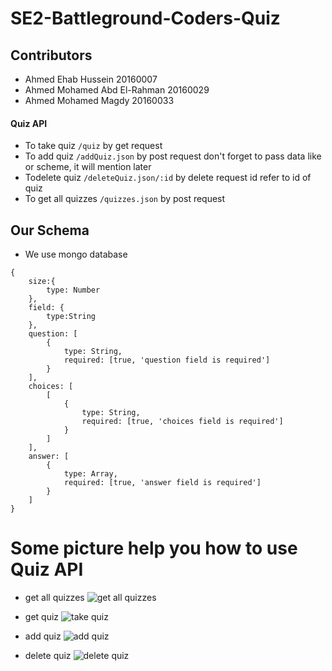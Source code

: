 # SE2-Battleground-Coders-Quiz


## Contributors
* Ahmed Ehab Hussein 20160007
* Ahmed Mohamed Abd El-Rahman 20160029
* Ahmed Mohamed Magdy 20160033


#### Quiz API
* To take quiz ```/quiz``` by get request
* To add quiz ```/addQuiz.json``` by post request don't forget to pass data like or scheme, it will mention later
* Todelete quiz ```/deleteQuiz.json/:id``` by delete request id refer to id of quiz
* To get all quizzes ```/quizzes.json``` by post request


## Our Schema
* We use mongo database
```
{
    size:{
        type: Number
    },
    field: {
        type:String
    },
    question: [
        {
            type: String,
            required: [true, 'question field is required']
        }
    ],
    choices: [
        [
            {
                type: String,
                required: [true, 'choices field is required']
            }
        ]
    ],
    answer: [
        {
            type: Array,
            required: [true, 'answer field is required']
        }
    ]
}
```

# Some picture help you how to use Quiz API
* get all quizzes
![get all quizzes](https://github.com/AhmedMuhaameed/SE2-Battleground-Coders-Quiz/blob/master/images/post%20quizzes.PNG)

* get quiz
![take quiz](https://github.com/AhmedMuhaameed/SE2-Battleground-Coders-Quiz/blob/master/images/get%20quiz.PNG)

* add quiz
![add quiz](https://github.com/AhmedMuhaameed/SE2-Battleground-Coders-Quiz/blob/master/images/post%20addQuiz.PNG)

* delete quiz
![delete quiz](https://github.com/AhmedMuhaameed/SE2-Battleground-Coders-Quiz/blob/master/images/delete%20deleteQuiz.PNG)
